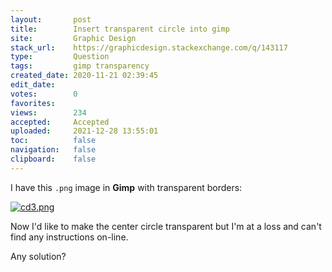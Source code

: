 ```yaml
---
layout:       post
title:        Insert transparent circle into gimp
site:         Graphic Design
stack_url:    https://graphicdesign.stackexchange.com/q/143117
type:         Question
tags:         gimp transparency
created_date: 2020-11-21 02:39:45
edit_date:    
votes:        0
favorites:    
views:        234
accepted:     Accepted
uploaded:     2021-12-28 13:55:01
toc:          false
navigation:   false
clipboard:    false
---
```


I have this `.png` image in **Gimp** with transparent borders:

[![cd3.png][1]][1]

Now I'd like to make the center circle transparent but I'm at a loss and can't find any instructions on-line.

Any solution?

  [1]: https://i.stack.imgur.com/5xbzM.png
